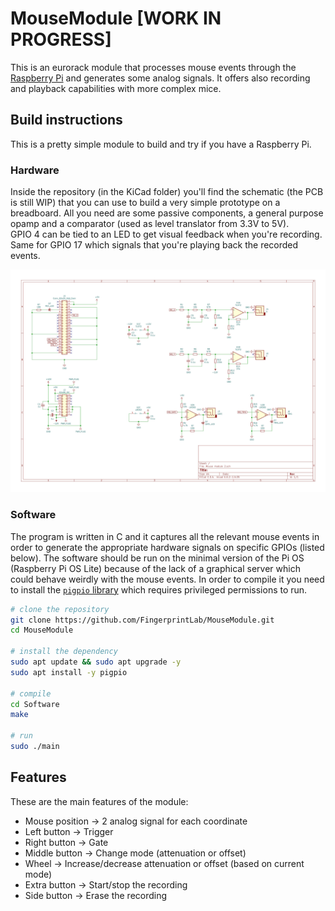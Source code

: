 # MouseModule [WORK IN PROGRESS]

This is an eurorack module that processes mouse events through the [Raspberry Pi](https://www.raspberrypi.org/) and generates some analog signals. It offers also recording and playback capabilities with more complex mice.

## Build instructions 

This is a pretty simple module to build and try if you have a Raspberry Pi.

### Hardware

Inside the repository (in the KiCad folder) you'll find the schematic (the PCB is still WIP) that you can use to build a very simple prototype on a breadboard. All you need are some passive components, a general purpose opamp and a comparator (used as level translator from 3.3V to 5V).  
GPIO 4 can be tied to an LED to get visual feedback when you're recording. Same for GPIO 17 which signals that you're playing back the recorded events.

<p><img src='schematic.jpg'></p>

### Software

The program is written in C and it captures all the relevant mouse events in order to generate the appropriate hardware signals on specific GPIOs (listed below). The software should be run on the minimal version of the Pi OS (Raspberry Pi OS Lite) because of the lack of a graphical server which could behave weirdly with the mouse events. In order to compile it you need to install the [`pigpio` library](https://abyz.me.uk/rpi/pigpio/) which requires privileged permissions to run.

```sh
# clone the repository
git clone https://github.com/FingerprintLab/MouseModule.git
cd MouseModule

# install the dependency
sudo apt update && sudo apt upgrade -y
sudo apt install -y pigpio

# compile
cd Software
make

# run
sudo ./main
```

## Features

These are the main features of the module:

- Mouse position -> 2 analog signal for each coordinate
- Left button -> Trigger
- Right button -> Gate
- Middle button -> Change mode (attenuation or offset)
- Wheel -> Increase/decrease attenuation or offset (based on current mode)
- Extra button -> Start/stop the recording
- Side button -> Erase the recording
